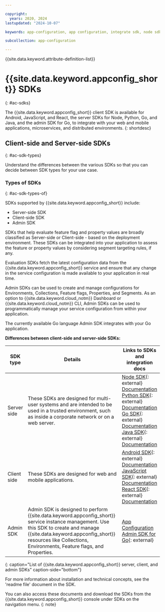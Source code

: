 ```yaml
---

copyright:
  years: 2020, 2024
lastupdated: "2024-10-07"

keywords: app-configuration, app configuration, integrate sdk, node sdk, npm, sdk, android sdk, android, python sdk, python, go, golang, java server sdk, java, go admin sdk

subcollection: app-configuration

---
```


{{site.data.keyword.attribute-definition-list}}

# {{site.data.keyword.appconfig_short}} SDKs
{: #ac-sdks}

The {{site.data.keyword.appconfig_short}} client SDK is available for Android, JavaScript, and React, the server SDKs for Node, Python, Go, and Java, and the admin SDK for Go, to integrate with your web and mobile applications, microservices, and distributed environments.
{: shortdesc}

## Client-side and Server-side SDKs
{: #ac-sdk-types}

Understand the differences between the various SDKs so that you can decide between SDK types for your use case.

### Types of SDKs
{: #ac-sdk-types-of}

SDKs supported by {{site.data.keyword.appconfig_short}} include:

- Server-side SDK
- Client-side SDK
- Admin SDK

SDKs that help evaluate feature flag and property values are broadly classified as Server-side or Client-side - based on the deployment environment. These SDKs can be integrated into your application to assess the feature or property values by considering segment targeting rules, if any.

Evaluation SDKs fetch the latest configuration data from the {{site.data.keyword.appconfig_short}} service and ensure that any change in the service configuration is made available to your application in real time.

Admin SDKs can be used to create and manage configurations for Environments, Collections, Feature flags, Properties, and Segments. As an option to {{site.data.keyword.cloud_notm}} Dashboard or {{site.data.keyword.cloud_notm}} CLI, Admin SDKs can be used to programmatically manage your service configuration from within your application.

The currently available Go language Admin SDK integrates with your Go application.

**Differences between client-side and server-side SDKs:**

|SDK type |Details |Links to SDKs and integration docs |
| -- | -- | -- |
|Server side|These SDKs are designed for multi-user systems and are intended to be used in a trusted environment, such as inside a corporate network or on a web server.|[Node SDK](https://github.com/IBM/appconfiguration-node-sdk){: external}</br>[Documentation](/docs/app-configuration?topic=app-configuration-ac-integrate-sdks)</br>[Python SDK](https://github.com/IBM/appconfiguration-python-sdk){: external}</br>[Documentation](/docs/app-configuration?topic=app-configuration-ac-python)</br>[Go SDK](https://github.com/IBM/appconfiguration-go-sdk){: external}</br>[Documentation](/docs/app-configuration?topic=app-configuration-ac-golang)</br>[Java SDK](https://github.com/IBM/appconfiguration-java-sdk){: external}</br>[Documentation](/docs/app-configuration?topic=app-configuration-ac-java) |
|Client side|These SDKs are designed for web and mobile applications.|[Android SDK](https://github.com/IBM/appconfiguration-android-client-sdk){: external}</br>[Documentation](/docs/app-configuration?topic=app-configuration-ac-integrate-sdks-android)</br>[JavaScript SDK](https://github.com/IBM/appconfiguration-js-client-sdk){: external}</br>[Documentation](/docs/app-configuration?topic=app-configuration-ac-javascript)</br>[React SDK](https://github.com/IBM/appconfiguration-react-client-sdk){: external}</br>[Documentation](/docs/app-configuration?topic=app-configuration-ac-react)|
|Admin SDK|Admin SDK is designed to perform {{site.data.keyword.appconfig_short}} service instance management. Use this SDK to create and manage {{site.data.keyword.appconfig_short}} resources like Collections, Environments, Feature flags, and Properties.|[App Configuration Admin SDK for Go](https://cloud.ibm.com/apidocs/app-configuration?code=go){: external}|
{: caption="List of {{site.data.keyword.appconfig_short}} server, client, and admin SDKs" caption-side="bottom"}

For more information about installation and technical concepts, see the 'readme file' document in the SDK.

You can also access these documents and download the SDKs from the {{site.data.keyword.appconfig_short}} console under SDKs on the navigation menu.
{: note}
